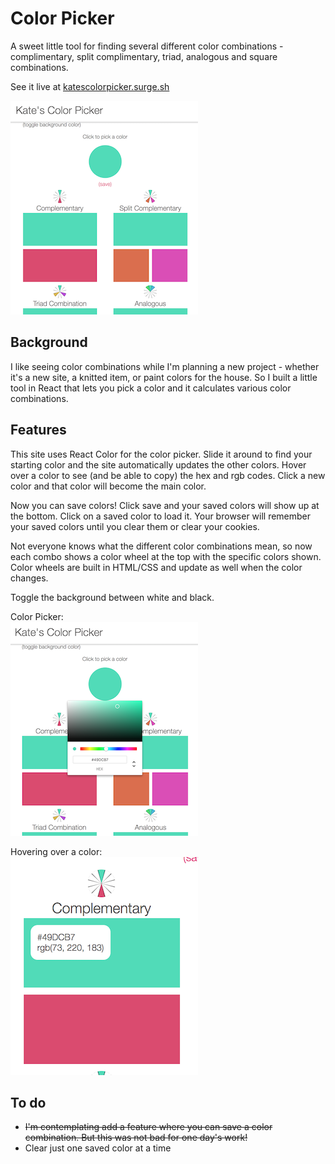 # Color Picker

A sweet little tool for finding several different color combinations - complimentary, split complimentary, triad, analogous and square combinations.

See it live at [katescolorpicker.surge.sh](http://katescolorpicker.surge.sh/)

![](./public/app.jpg)

## Background

I like seeing color combinations while I'm planning a new project - whether it's a new site, a knitted item, or paint colors for the house. So I built a little tool in React that lets you pick a color and it calculates various color combinations.

## Features

This site uses React Color for the color picker. Slide it around to find your starting color and the site automatically updates the other colors. Hover over a color to see (and be able to copy) the hex and rgb codes. Click a new color and that color will become the main color.

Now you can save colors! Click save and your saved colors will show up at the bottom. Click on a saved color to load it. Your browser will remember your saved colors until you clear them or clear your cookies. 

Not everyone knows what the different color combinations mean, so now each combo shows a color wheel at the top with the specific colors shown. Color wheels are built in HTML/CSS and update as well when the color changes.

Toggle the background between white and black.

Color Picker:<br/>
![](./public/colorpicker.jpg)

Hovering over a color: <br/>
![](./public/hover.jpg)

## To do

* ~~I'm contemplating add a feature where you can save a color combination. But this was not bad for one day's work!~~
* Clear just one saved color at a time
